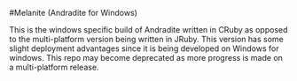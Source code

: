 #Melanite (Andradite for Windows)

This is the windows specific build of Andradite written in CRuby as opposed to the multi-platform version being written in JRuby.
This version has some slight deployment advantages since it is being developed on Windows for windows. This repo may become deprecated
as more progress is made on a multi-platform release.